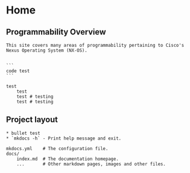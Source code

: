 # Home

## Programmability Overview
    This site covers many areas of programmability pertaining to Cisco's Nexus Operating System (NX-OS).


    ```
    code test
    ```

    test
        test
        test # testing
        test # testing

## Project layout
    * bullet test
    * `mkdocs -h` - Print help message and exit.

    mkdocs.yml    # The configuration file.
    docs/
        index.md  # The documentation homepage.
        ...       # Other markdown pages, images and other files.
